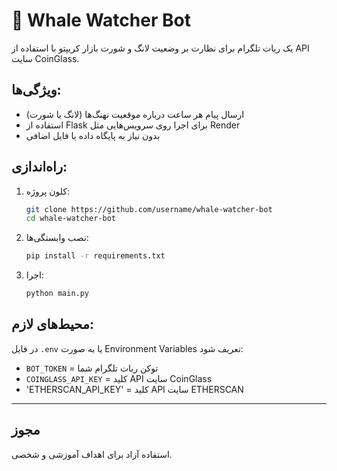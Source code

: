 # 🐋 Whale Watcher Bot

یک ربات تلگرام برای نظارت بر وضعیت لانگ و شورت بازار کریپتو با استفاده از API سایت CoinGlass.

## ویژگی‌ها:
- ارسال پیام هر ساعت درباره موقعیت نهنگ‌ها (لانگ یا شورت)
- استفاده از Flask برای اجرا روی سرویس‌هایی مثل Render
- بدون نیاز به پایگاه داده یا فایل اضافی

## راه‌اندازی:

1. کلون پروژه:
   ```bash
   git clone https://github.com/username/whale-watcher-bot
   cd whale-watcher-bot
   ```

2. نصب وابستگی‌ها:
   ```bash
   pip install -r requirements.txt
   ```

3. اجرا:
   ```bash
   python main.py
   ```

## محیط‌های لازم:
در فایل `.env` یا به صورت Environment Variables تعریف شود:
- `BOT_TOKEN` = توکن ربات تلگرام شما
- `COINGLASS_API_KEY` = کلید API سایت CoinGlass
- 'ETHERSCAN_API_KEY' = کلید API  سایت  ETHERSCAN
---

## مجوز
استفاده آزاد برای اهداف آموزشی و شخصی.
